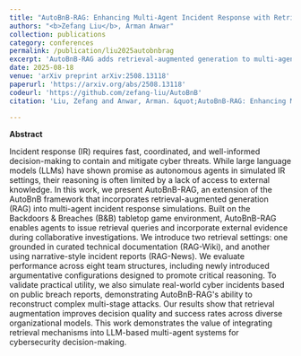 ```yaml
---
title: "AutoBnB-RAG: Enhancing Multi-Agent Incident Response with Retrieval-Augmented Generation"
authors: "<b>Zefang Liu</b>, Arman Anwar"
collection: publications
category: conferences
permalink: /publication/liu2025autobnbrag
excerpt: 'AutoBnB-RAG adds retrieval-augmented generation to multi-agent incident response, improving coordination and decision-making in cyber incident simulations.'
date: 2025-08-18
venue: 'arXiv preprint arXiv:2508.13118'
paperurl: 'https://arxiv.org/abs/2508.13118'
codeurl: 'https://github.com/zefang-liu/AutoBnB'
citation: 'Liu, Zefang and Anwar, Arman. &quot;AutoBnB-RAG: Enhancing Multi-Agent Incident Response with Retrieval-Augmented Generation.&quot; <i>arXiv preprint arXiv:2508.13118</i> (2025).'

---
```


**Abstract**

Incident response (IR) requires fast, coordinated, and well-informed decision-making to contain and mitigate cyber threats. While large language models (LLMs) have shown promise as autonomous agents in simulated IR settings, their reasoning is often limited by a lack of access to external knowledge. In this work, we present AutoBnB-RAG, an extension of the AutoBnB framework that incorporates retrieval-augmented generation (RAG) into multi-agent incident response simulations. Built on the Backdoors & Breaches (B&B) tabletop game environment, AutoBnB-RAG enables agents to issue retrieval queries and incorporate external evidence during collaborative investigations. We introduce two retrieval settings: one grounded in curated technical documentation (RAG-Wiki), and another using narrative-style incident reports (RAG-News). We evaluate performance across eight team structures, including newly introduced argumentative configurations designed to promote critical reasoning. To validate practical utility, we also simulate real-world cyber incidents based on public breach reports, demonstrating AutoBnB-RAG's ability to reconstruct complex multi-stage attacks. Our results show that retrieval augmentation improves decision quality and success rates across diverse organizational models. This work demonstrates the value of integrating retrieval mechanisms into LLM-based multi-agent systems for cybersecurity decision-making.
